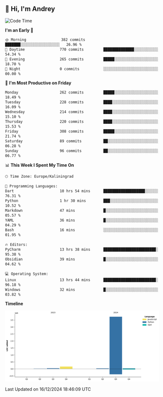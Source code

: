 ## 👋 Hi, I'm Andrey

<!--START_SECTION:waka-->
![Code Time](http://img.shields.io/badge/Code%20Time-638%20hrs%2028%20mins-blue)

**I'm an Early 🐤** 

```text
🌞 Morning                382 commits         ███████░░░░░░░░░░░░░░░░░░   26.96 % 
🌆 Daytime                770 commits         ██████████████░░░░░░░░░░░   54.34 % 
🌃 Evening                265 commits         █████░░░░░░░░░░░░░░░░░░░░   18.70 % 
🌙 Night                  0 commits           ░░░░░░░░░░░░░░░░░░░░░░░░░   00.00 % 
```
📅 **I'm Most Productive on Friday** 

```text
Monday                   262 commits         █████░░░░░░░░░░░░░░░░░░░░   18.49 % 
Tuesday                  228 commits         ████░░░░░░░░░░░░░░░░░░░░░   16.09 % 
Wednesday                214 commits         ████░░░░░░░░░░░░░░░░░░░░░   15.10 % 
Thursday                 220 commits         ████░░░░░░░░░░░░░░░░░░░░░   15.53 % 
Friday                   308 commits         █████░░░░░░░░░░░░░░░░░░░░   21.74 % 
Saturday                 89 commits          ██░░░░░░░░░░░░░░░░░░░░░░░   06.28 % 
Sunday                   96 commits          ██░░░░░░░░░░░░░░░░░░░░░░░   06.77 % 
```


📊 **This Week I Spent My Time On** 

```text
🕑︎ Time Zone: Europe/Kaliningrad

💬 Programming Languages: 
Dart                     10 hrs 54 mins      ███████████████████░░░░░░   76.31 % 
Python                   1 hr 30 mins        ███░░░░░░░░░░░░░░░░░░░░░░   10.52 % 
Markdown                 47 mins             █░░░░░░░░░░░░░░░░░░░░░░░░   05.57 % 
YAML                     36 mins             █░░░░░░░░░░░░░░░░░░░░░░░░   04.29 % 
Bash                     16 mins             ░░░░░░░░░░░░░░░░░░░░░░░░░   01.95 % 

🔥 Editors: 
PyCharm                  13 hrs 38 mins      ████████████████████████░   95.38 % 
Obsidian                 39 mins             █░░░░░░░░░░░░░░░░░░░░░░░░   04.62 % 

💻 Operating System: 
Linux                    13 hrs 44 mins      ████████████████████████░   96.18 % 
Windows                  32 mins             █░░░░░░░░░░░░░░░░░░░░░░░░   03.82 % 
```

**Timeline**

![Lines of Code chart](https://raw.githubusercontent.com/Mist3s/Mist3s/main/assets/bar_graph.png)


 Last Updated on 16/12/2024 18:46:09 UTC
<!--END_SECTION:waka-->

